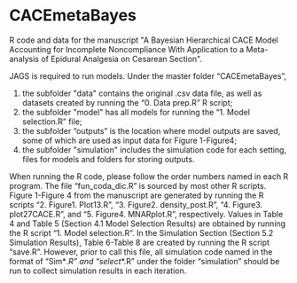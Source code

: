 # CACEmetaBayes

R code and data for the manuscript "A Bayesian Hierarchical CACE Model Accounting for Incomplete Noncompliance With Application to a Meta-analysis of Epidural Analgesia on Cesarean Section".

JAGS is required to run models. Under the master folder “CACEmetaBayes”, 

1.	the subfolder "data" contains the original .csv data file, as well as datasets created by running the “0. Data prep.R” R script;
2.	the subfolder "model" has all models for running the “1. Model selection.R” file;
3.	the subfolder “outputs” is the location where model outputs are saved, some of which are used as input data for Figure 1-Figure4; 
4.	the subfolder "simulation" includes the simulation code for each setting, files for models and folders for storing outputs.

When running the R code, please follow the order numbers named in each R program. The file “fun_coda_dic.R” is sourced by most other R scripts. 
Figure 1-Figure 4 from the manuscript are generated by running the R scripts “2. Figure1. Plot13.R”, “3. Figure2. density_post.R”, “4. Figure3. plot27CACE.R”, and “5. Figure4. MNARplot.R”, respectively. 
Values in Table 4 and Table 5 (Section 4.1 Model Selection Results) are obtained by running the R script “1. Model selection.R”. 
In the Simulation Section (Section 5.2 Simulation Results), Table 6-Table 8 are created by running the R script “save.R”. However, prior to call this file, all simulation code named in the format of “Sim*_*.R” and “select*_*.R” under the folder “simulation” should be run to collect simulation results in each iteration. 

